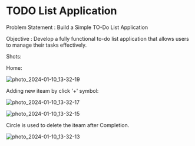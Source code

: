 # TODO List Application

Problem Statement : Build a Simple TO-Do List Application

Objective : Develop a fully functional to-do list application that allows users to manage their tasks effectively.

Shots:

Home:

![photo_2024-01-10_13-32-19](https://github.com/Pathan-Asma/TODOLIST_REACT-NATIVE-main/assets/144726538/6bb46f08-e932-4d43-ab1d-4373b5f12efd)

Adding new iteam by click '+' symbol:

![photo_2024-01-10_13-32-17](https://github.com/Pathan-Asma/TODOLIST_REACT-NATIVE-main/assets/144726538/62ef4d56-4201-4d4a-8e65-181208207901)

![photo_2024-01-10_13-32-15](https://github.com/Pathan-Asma/TODOLIST_REACT-NATIVE-main/assets/144726538/bae8f097-1df1-4f34-88a0-468e9360f6ef)


Circle is used to delete the iteam after Completion.

![photo_2024-01-10_13-32-13](https://github.com/Pathan-Asma/TODOLIST_REACT-NATIVE-main/assets/144726538/82a439eb-7b67-4e32-9d1c-5ae2c232107c)
